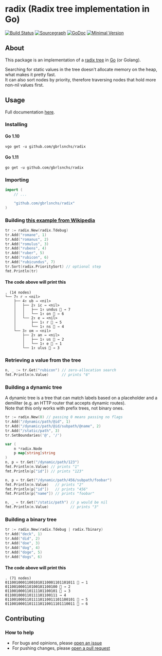 # radix (Radix tree implementation in Go)

[![Build Status](https://travis-ci.org/gbrlsnchs/radix.svg?branch=master)](https://travis-ci.org/gbrlsnchs/radix)
[![Sourcegraph](https://sourcegraph.com/github.com/gbrlsnchs/radix/-/badge.svg)](https://sourcegraph.com/github.com/gbrlsnchs/radix?badge)
[![GoDoc](https://godoc.org/github.com/gbrlsnchs/radix?status.svg)](https://godoc.org/github.com/gbrlsnchs/radix)
[![Minimal Version](https://img.shields.io/badge/minimal%20version-go1.10%2B-5272b4.svg)](https://golang.org/doc/go1.10)

## About
This package is an implementation of a [radix tree](https://en.wikipedia.org/wiki/Radix_tree) in [Go](https://golang.org) (or Golang).  

Searching for static values in the tree doesn't allocate memory on the heap, what makes it pretty fast.  
It can also sort nodes by priority, therefore traversing nodes that hold more non-nil values first.

## Usage
Full documentation [here](https://godoc.org/github.com/gbrlsnchs/radix).  

### Installing
#### Go 1.10
`vgo get -u github.com/gbrlsnchs/radix`
#### Go 1.11
`go get -u github.com/gbrlsnchs/radix`

### Importing
```go
import (
	// ...

	"github.com/gbrlsnchs/radix"
)
```

### Building [this example from Wikipedia](https://upload.wikimedia.org/wikipedia/commons/a/ae/Patricia_trie.svg)
```go
tr := radix.New(radix.Tdebug)
tr.Add("romane", 1)
tr.Add("romanus", 2)
tr.Add("romulus", 3)
tr.Add("rubens", 4)
tr.Add("ruber", 5)
tr.Add("rubicon", 6)
tr.Add("rubicundus", 7)
tr.Sort(radix.PrioritySort) // optional step
fmt.Println(tr)
```

#### The code above will print this
```
. (14 nodes)
└── 7↑ r → <nil>
    ├── 4↑ ub → <nil>
    │   ├── 2↑ ic → <nil>
    │   │   ├── 1↑ undus 🍂 → 7
    │   │   └── 1↑ on 🍂 → 6
    │   └── 2↑ e → <nil>
    │       ├── 1↑ r 🍂 → 5
    │       └── 1↑ ns 🍂 → 4
    └── 3↑ om → <nil>
        ├── 2↑ an → <nil>
        │   ├── 1↑ us 🍂 → 2
        │   └── 1↑ e 🍂 → 1
        └── 1↑ ulus 🍂 → 3
```

### Retrieving a value from the tree
```go
n, _ := tr.Get("rubicon") // zero-allocation search
fmt.Println(n.Value)      // prints "6"
```

### Building a dynamic tree
A dynamic tree is a tree that can match labels based on a placeholder and a demiliter (e.g. an HTTP router that accepts dynamic routes).  
Note that this only works with prefix trees, not binary ones.

```go
tr := radix.New(0) // passing 0 means passing no flags
tr.Add("/dynamic/path/@id", 1)
tr.Add("/dynamic/path/@id/subpath/@name", 2)
tr.Add("/static/path", 3)
tr.SetBoundaries('@', '/')

var (
	n *radix.Node
	p map[string]string
)
n, p = tr.Get("/dynamic/path/123")
fmt.Println(n.Value) // prints "1"
fmt.Println(p["id"]) // prints "123"

n, p = tr.Get("/dynamic/path/456/subpath/foobar")
fmt.Println(n.Value)   // prints "2"
fmt.Println(p["id"])   // prints "456"
fmt.Println(p["name"]) // prints "foobar"

n, _ = tr.Get("/static/path") // p would be nil
fmt.Println(n.Value)          // prints "3"
```

### Building a binary tree
```go
tr := radix.New(radix.Tdebug | radix.Tbinary)
tr.Add("deck", 1)
tr.Add("did", 2)
tr.Add("doe", 3)
tr.Add("dog", 4)
tr.Add("doge", 5)
tr.Add("dogs", 6)
```

#### The code above will print this
```
. (71 nodes)
01100100011001010110001101101011 🍂 → 1
011001000110100101100100 🍂 → 2
011001000110111101100101 🍂 → 3
011001000110111101100111 → 4
01100100011011110110011101100101 🍂 → 5
01100100011011110110011101110011 🍂 → 6
```

## Contributing
### How to help
- For bugs and opinions, please [open an issue](https://github.com/gbrlsnchs/radix/issues/new)
- For pushing changes, please [open a pull request](https://github.com/gbrlsnchs/radix/compare)
